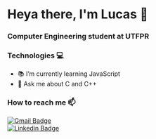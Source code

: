 # Heya there, I'm Lucas :wave:

### Computer Engineering student at UTFPR <br/>

### Technologies 💻
- :books: I’m currently learning JavaScript
- 💬 Ask me about C and C++

### How to reach me 📫
[![Gmail Badge](https://img.shields.io/badge/-lucas.henrique.flores2001@gmail.com-red?style=flat-square&logo=Gmail&logoColor=white)](mailto:lucas.henrique.flores2001@gmail.com) <br/>
[![Linkedin Badge](https://img.shields.io/badge/-Lucas%20Henrique%20Flores-blue?style=flat-square&logo=Linkedin&logoColor=white)](https://www.linkedin.com/in/lucashflores)
